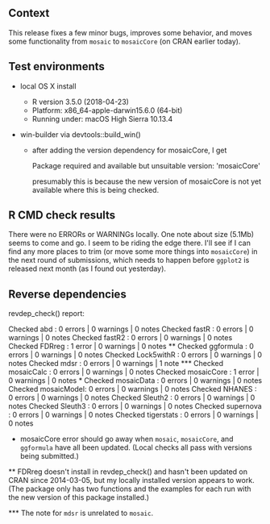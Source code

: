 ## Context

This release fixes a few minor bugs, improves some behavior, and moves some functionality
from `mosaic` to `mosaicCore` (on CRAN earlier today).


## Test environments

* local OS X install 
  * R version 3.5.0 (2018-04-23)
  * Platform: x86_64-apple-darwin15.6.0 (64-bit)
  * Running under: macOS High Sierra 10.13.4
  
* win-builder via devtools::build_win()

  * after adding the version dependency for mosaicCore, I get
  
      Package required and available but unsuitable version: 'mosaicCore'
      
    presumably this is because the new version of mosaicCore is not yet available where this is being
    checked.

## R CMD check results

There were no ERRORs or WARNINGs locally.  One note about size (5.1Mb) seems to come
and go.  I seem to be riding the edge there.  I'll see if I can find any more places 
to trim (or move some more things into `mosaicCore`) in the next round of submissions,
which needs to happen before `ggplot2` is released next month (as I found out yesterday).

## Reverse dependencies

revdep_check() report:

Checked abd        : 0 errors | 0 warnings | 0 notes
Checked fastR      : 0 errors | 0 warnings | 0 notes
Checked fastR2     : 0 errors | 0 warnings | 0 notes
Checked FDRreg     : 1 error  | 0 warnings | 0 notes **
Checked ggformula  : 0 errors | 0 warnings | 0 notes
Checked Lock5withR : 0 errors | 0 warnings | 0 notes
Checked mdsr       : 0 errors | 0 warnings | 1 note  ***
Checked mosaicCalc : 0 errors | 0 warnings | 0 notes
Checked mosaicCore : 1 error  | 0 warnings | 0 notes *
Checked mosaicData : 0 errors | 0 warnings | 0 notes
Checked mosaicModel: 0 errors | 0 warnings | 0 notes
Checked NHANES     : 0 errors | 0 warnings | 0 notes
Checked Sleuth2    : 0 errors | 0 warnings | 0 notes
Checked Sleuth3    : 0 errors | 0 warnings | 0 notes
Checked supernova  : 0 errors | 0 warnings | 0 notes
Checked tigerstats : 0 errors | 0 warnings | 0 notes


* mosaicCore error should go away when `mosaic`, `mosaicCore`, and `ggformula` have all been updated.  (Local checks all pass with versions being submitted.)

** FDRreg doesn't install in revdep_check() and hasn't been updated on CRAN since
2014-03-05, but my locally installed version appears to work.  (The package only
has two functions and the examples for each run with the new version of this
package installed.)

*** The note for `mdsr` is unrelated to `mosaic`.

